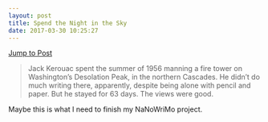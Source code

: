 ```yaml
---
layout: post
title: Spend the Night in the Sky
date: 2017-03-30 10:25:27
---
```

[Jump to Post][1]

> Jack Kerouac spent the summer of 1956 manning a fire tower on Washington’s Desolation Peak, in the northern Cascades. He didn’t do much writing there, apparently, despite being alone with pencil and paper. But he stayed for 63 days. The views were good.

Maybe this is what I need to finish my NaNoWriMo project. 

[1]:	https://www.outsideonline.com/1856376/spend-night-sky-rent-fire-tower#slide-1

